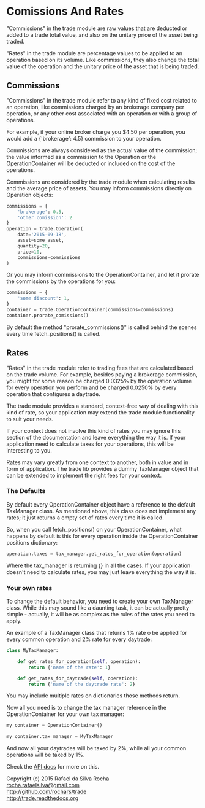 # Comissions And Rates

"Commissions" in the trade module are raw values that are deducted or added
to a trade total value, and also on the unitary price of the asset being traded.

"Rates" in the trade module are percentage values to be applied to an operation
based on its volume. Like commissions, they also change the total value of the
operation and the unitary price of the asset that is being traded.

## Commissions

"Commissions" in the trade module refer to any kind of fixed cost related
to an operation, like commissions charged by an brokerage company per operation,
or any other cost associated with an operation or with a group of operations.

For example, if your online broker charge you $4.50 per operation, you would
add a {'brokerage': 4.5} commission to your operation.

Commissions are always considered as the actual value of the commission; the
value informed as a commission to the Operation or the OperationContainer will
be deducted or included on the cost of the operations.

Commissions are considered by the trade module when calculating results and
the average price of assets. You may inform commissions directly on Operation
objects:

```python
commissions = {
    'brokerage': 0.5,
    'other comission': 2
}
operation = trade.Operation(
    date='2015-09-18',
    asset=some_asset,
    quantity=20,
    price=10,
    commissions=commissions
)
```
Or you may inform commissions to the OperationContainer, and let it prorate
the commissions by the operations for you:

```python
commissions = {
    'some discount': 1,
}
container = trade.OperationContainer(commissions=commissions)
container.prorate_comissions()
```

By default the method "prorate_commissions()" is called behind the
scenes every time fetch_positions() is called.

## Rates

"Rates" in the trade module refer to trading fees that are calculated based on
the trade volume. For example, besides paying a brokerage commission, you might
for some reason be charged 0.0325% by the operation volume for every operation
you perform and be charged 0.0250% by every operation that configures a
daytrade.

The trade module provides a standard, context-free way of dealing with this
kind of rate, so your application may extend the trade module functionality
to suit your needs.

If your context does not involve this kind of rates you may ignore this
section of the documentation and leave everything the way it is. If your
application need to calculate taxes for your operations, this will be
interesting to you.

Rates may vary greatly from one context to another, both in value and in
form of application. The trade lib provides a dummy TaxManager object
that can be extended to implement the right fees for your context.


### The Defaults

By default every OperationContainer object have a reference to the default
TaxManager class. As mentioned above, this class does not implement
any rates; it just returns a empty set of rates every time it is called.

So, when you call fetch_positions() on your OperationContainer, what happens
by default is this for every operation inside the OperationContainer
positions dictionary:

```python
operation.taxes = tax_manager.get_rates_for_operation(operation)
```

Where the tax_manager is returning {} in all the cases. If your application
doesn't need to calculate rates, you may just leave everything the way it is.


### Your own rates

To change the default behavior, you need to create your own TaxManager
class. While this may sound like a daunting task, it can be actually
pretty simple - actually, it will be as complex as the rules of the
rates you need to apply.

An example of a TaxManager class that returns 1% rate o be applied for every
common operation and 2% rate for every daytrade:

```python
class MyTaxManager:

    def get_rates_for_operation(self, operation):
        return {'name of the rate': 1}

    def get_rates_for_daytrade(self, operation):
        return {'name of the daytrade rate': 2}
```

You may include multiple rates on dictionaries those methods return.

Now all you need is to change the tax manager reference in the OperationContainer
for your own tax manager:

```python
my_container = OperationContainer()

my_container.tax_manager = MyTaxManager
```

And now all your daytrades will be taxed by 2%, while all your common
operations will be taxed by 1%.


Check the [API docs](api) for more on this.


Copyright (c) 2015 Rafael da Silva Rocha  
rocha.rafaelsilva@gmail.com  
http://github.com/rochars/trade  
http://trade.readthedocs.org  
